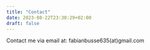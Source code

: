 ```yaml
---
title: "Contact"
date: 2023-08-22T23:30:29+02:00
draft: false
---
```


Contact me via email at: fabianbusse635(at)gmail.com
